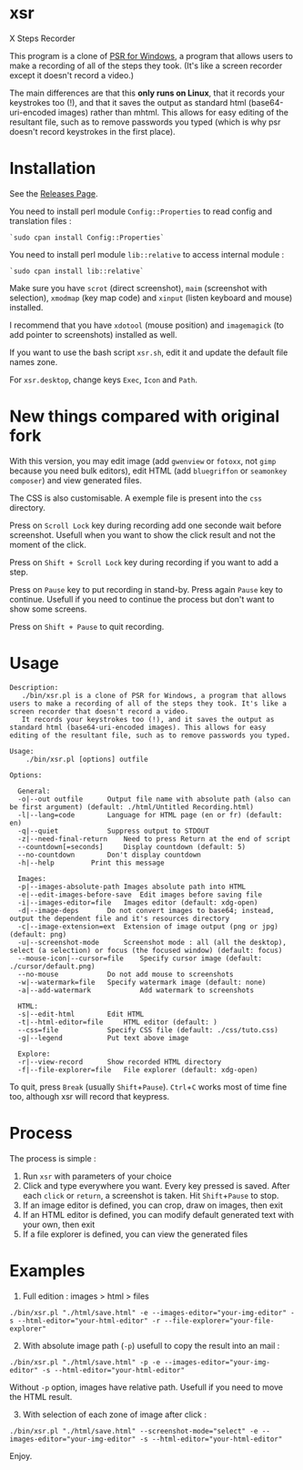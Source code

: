 # xsr
X Steps Recorder

This program is a clone of [PSR for Windows](https://blogs.msdn.microsoft.com/patricka/2010/01/04/using-the-secret-windows-7-problem-steps-recorder-to-create-step-by-step-screenshot-documents/), a program that allows users to make a recording of all of the steps they took. (It's like a screen recorder except it doesn't record a video.)

The main differences are that this **only runs on Linux**, that it records your keystrokes too (!), and that it saves the output as standard html (base64-uri-encoded images) rather than mhtml. This allows for easy editing of the resultant file, such as to remove passwords you typed (which is why psr doesn't record keystrokes in the first place).

# Installation

See the [Releases Page](https://github.com/olivierlab/xsr/releases).

You need to install perl module `Config::Properties` to read config and translation files :

    `sudo cpan install Config::Properties`

You need to install perl module `lib::relative` to access internal module :

    `sudo cpan install lib::relative`

Make sure you have `scrot` (direct screenshot), `maim` (screenshot with selection), `xmodmap` (key map code) and `xinput` (listen keyboard and mouse) installed.

I recommend that you have `xdotool` (mouse position) and `imagemagick` (to add pointer to screenshots) installed as well.

If you want to use the bash script `xsr.sh`, edit it and update the default file names zone.

For `xsr.desktop`, change keys `Exec`, `Icon` and `Path`.

# New things compared with original fork

With this version, you may edit image (add `gwenview` or `fotoxx`, not `gimp` because you need bulk editors), edit HTML (add `bluegriffon` or `seamonkey composer`) and view generated files.

The CSS is also customisable. A exemple file is present into the `css` directory.

Press on `Scroll Lock` key during recording add one seconde wait before screenshot. Usefull when you want to show the click result and not the moment of the click.

Press on `Shift + Scroll Lock` key during recording if you want to add a step.

Press on `Pause` key to put recording in stand-by. Press again `Pause` key to continue. Usefull if you need to continue the process but don't want to show some screens.

Press on `Shift + Pause` to quit recording.

# Usage

```
Description:
   ./bin/xsr.pl is a clone of PSR for Windows, a program that allows users to make a recording of all of the steps they took. It's like a screen recorder that doesn't record a video.
   It records your keystrokes too (!), and it saves the output as standard html (base64-uri-encoded images). This allows for easy editing of the resultant file, such as to remove passwords you typed.

Usage:
    ./bin/xsr.pl [options] outfile

Options:

  General:
  -o|--out outfile		Output file name with absolute path (also can be first argument) (default: ./html/Untitled Recording.html)
  -l|--lang=code		Language for HTML page (en or fr) (default: en)
  -q|--quiet			Suppress output to STDOUT
  -z|--need-final-return	Need to press Return at the end of script
  --countdown[=seconds]		Display countdown (default: 5)
  --no-countdown		Don't display countdown
  -h|--help			Print this message

  Images:
  -p|--images-absolute-path	Images absolute path into HTML
  -e|--edit-images-before-save	Edit images before saving file
  -i|--images-editor=file	Images editor (default: xdg-open)
  -d|--image-deps		Do not convert images to base64; instead, output the dependent file and it's resources directory
  -c|--image-extension=ext	Extension of image output (png or jpg) (default: png)
  -u|--screenshot-mode		Screenshot mode : all (all the desktop), select (a selection) or focus (the focused window) (default: focus)
  --mouse-icon|--cursor=file	Specify cursor image (default: ./cursor/default.png)
  --no-mouse			Do not add mouse to screenshots
  -w|--watermark=file	Specify watermark image (default: none)
  -a|--add-watermark			Add watermark to screenshots

  HTML:
  -s|--edit-html		Edit HTML
  -t|--html-editor=file		HTML editor (default: )
  --css=file			Specify CSS file (default: ./css/tuto.css)
  -g|--legend			Put text above image

  Explore:
  -r|--view-record		Show recorded HTML directory
  -f|--file-explorer=file	File explorer (default: xdg-open)
```
To quit, press `Break` (usually `Shift`+`Pause`). `Ctrl`+`C` works most of time fine too, although xsr will record that keypress.

# Process

The process is simple :

1. Run `xsr` with parameters of your choice
2. Click and type everywhere you want. Every key pressed is saved. After each `click` or `return`, a screenshot is taken. Hit `Shift`+`Pause` to stop.
3. If an image editor is defined, you can crop, draw on images, then exit
4. If an HTML editor is defined, you can modify default generated text with your own, then exit
5. If a file explorer is defined, you can view the generated files

# Examples

1. Full edition : images > html > files

`./bin/xsr.pl "./html/save.html" -e --images-editor="your-img-editor" -s --html-editor="your-html-editor" -r --file-explorer="your-file-explorer"`

2. With absolute image path (`-p`) usefull to copy the result into an mail :

`./bin/xsr.pl "./html/save.html" -p -e --images-editor="your-img-editor" -s --html-editor="your-html-editor"`

Without `-p` option, images have relative path. Usefull if you need to move the HTML result.

3. With selection of each zone of image after click :

`./bin/xsr.pl "./html/save.html" --screenshot-mode="select" -e --images-editor="your-img-editor" -s --html-editor="your-html-editor"`

Enjoy.

